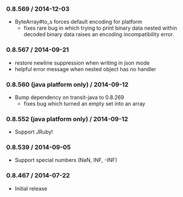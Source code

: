 ### 0.8.569 / 2014-12-03

* ByteArray#to_s forces default encoding for platform
  * fixes rare bug in which trying to print binary data nested within
    decoded binary data raises an encoding incompatibility error.

### 0.8.567 / 2014-09-21

* restore newline suppression when writing in json mode
* helpful error message when nested object has no handler

### 0.8.560 (java platform only) / 2014-09-12

* Bump dependency on transit-java to 0.8.269
  * fixes bug which turned an empty set into an array

### 0.8.552 (java platform only) / 2014-09-12

* Support JRuby!

### 0.8.539 / 2014-09-05

* Support special numbers (NaN, INF, -INF)

### 0.8.467 / 2014-07-22

* Initial release
